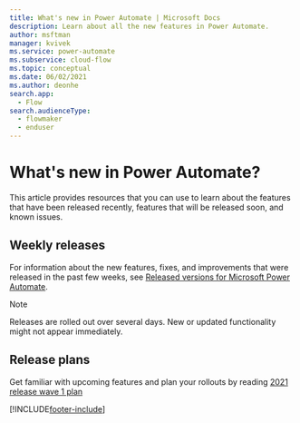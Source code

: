 ```yaml
---
title: What's new in Power Automate | Microsoft Docs
description: Learn about all the new features in Power Automate.
author: msftman
manager: kvivek
ms.service: power-automate
ms.subservice: cloud-flow
ms.topic: conceptual
ms.date: 06/02/2021
ms.author: deonhe
search.app: 
  - Flow
search.audienceType: 
  - flowmaker
  - enduser
---
```


# What's new in Power Automate?

This article provides resources that you can use to learn about the features that have been released recently, features that will be released soon, and known issues.

## Weekly releases

For information about the new features, fixes, and improvements that were released in the past few weeks, see [Released versions for Microsoft Power Automate](/business-applications-release-notes/powerplatform/released-versions/flow).

> [!NOTE]
> Releases are rolled out over several days. New or updated functionality might not appear immediately.

## Release plans

Get familiar with upcoming features and plan your rollouts by reading [2021 release wave 1 plan](/power-platform-release-plan/2021wave1/power-automate/planned-features)



[!INCLUDE[footer-include](includes/footer-banner.md)]
